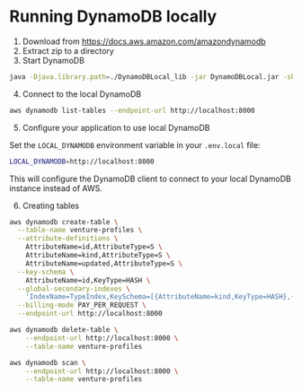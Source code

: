 # Running DynamoDB locally

1. Download from https://docs.aws.amazon.com/amazondynamodb
2. Extract zip to a directory
3. Start DynamoDB

```bash
java -Djava.library.path=./DynamoDBLocal_lib -jar DynamoDBLocal.jar -sharedDb
```

4. Connect to the local DynamoDB

```bash
aws dynamodb list-tables --endpoint-url http://localhost:8000
```

5. Configure your application to use local DynamoDB

Set the `LOCAL_DYNAMODB` environment variable in your `.env.local` file:

```bash
LOCAL_DYNAMODB=http://localhost:8000
```

This will configure the DynamoDB client to connect to your local DynamoDB instance instead of AWS.


6. Creating tables

```bash
aws dynamodb create-table \
  --table-name venture-profiles \
  --attribute-definitions \
    AttributeName=id,AttributeType=S \
    AttributeName=kind,AttributeType=S \
    AttributeName=updated,AttributeType=S \
  --key-schema \
    AttributeName=id,KeyType=HASH \
  --global-secondary-indexes \
    'IndexName=TypeIndex,KeySchema=[{AttributeName=kind,KeyType=HASH},{AttributeName=updated,KeyType=RANGE}],Projection={ProjectionType=ALL}' \
  --billing-mode PAY_PER_REQUEST \
  --endpoint-url http://localhost:8000
```

```bash
aws dynamodb delete-table \
    --endpoint-url http://localhost:8000 \
    --table-name venture-profiles

```

```bash
aws dynamodb scan \
    --endpoint-url http://localhost:8000 \
    --table-name venture-profiles
```
